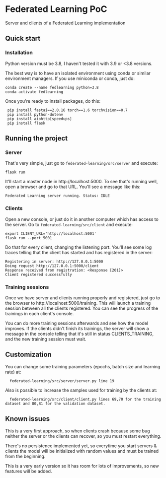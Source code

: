 # Federated Learning PoC
Server and clients of a Federated Learning implementation

## Quick start

### Installation
Python version must be 3.8, I haven't tested it with 3.9 or <3.8 versions.

The best way is to have an isolated environment using conda or similar environment managers.
If you use miniconda or conda, just do:

    conda create --name fedlearning python=3.8
    conda activate fedlearning

Once you're ready to install packages, do this:

     pip install fastai==2.0.16 torch==1.6 torchvision==0.7
     pip install python-dotenv
     pip install aiohttp[speedups]
     pip install flask
  
  
## Running the project   
### Server
That's very simple, just go to `federated-learning/src/server` and execute:

    flask run
    
It'll start a master node in http://localhost:5000. To see that's running well, open a browser and go to that URL.
You'll see a message like this:

    Federated Learning server running. Status: IDLE
    
### Clients
Open a new console, or just do it in another computer which has access to the server.
Go to `federated-learning/src/client` and execute:

    export CLIENT_URL='http://localhost:5001'
    flask run --port 5001
    
Do that for every client, changing the listening port. You'll see some log traces telling that the client 
has started and has registered in the server:

    Registering in server: http://127.0.0.1:5000
    Doing request http://127.0.0.1:5000/client
    Response received from registration: <Response [201]>
    Client registered successfully
    
### Training sessions
Once we have server and clients running properly and registered, just go to the browser to http://localhost:5000/training.
This will launch a training session between all the clients registered. You can see the progress of the trainings in each 
client's console.

You can do more training sessions afterwards and see how the model improves. If the clients didn't finish its trainings, 
the server will show a message in the console telling that it's still in status CLIENTS_TRAINING, and the new 
training session must wait.

## Customization
You can change some training parameters (epochs, batch size and learning rate) at:

      federated-learning/src/server/server.py line 19
      
Also is possible to increase the samples used for training by the clients at:

      federated-learning/src/client/client.py lines 69,70 for the training dataset and 80,81 for the validation dataset.
      
## Known issues
This is a very first approach, so when clients crash because some bug neither the server or the clients can recover, so 
you must restart everything.

There's no persistence implemented yet, so everytime you start servers & clients the model will be initialized with 
random values and must be trained from the beginning.

This is a very early version so it has room for lots of improvements, so new features will be added.


